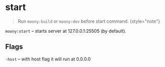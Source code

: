 # start

> Run `moony:build` or `moony:dev` before start command. {style="note"}

`moony:start` – starts server at 127.0.0.1:25505 (by default).

## Flags

`-host` – with host flag it will run at 0.0.0.0

 